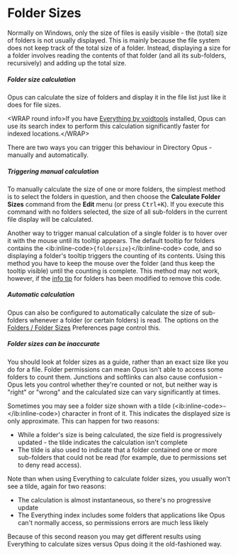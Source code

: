 # Folder Sizes

Normally on Windows, only the size of files is easily visible - the (total) size of folders is not usually displayed. This is mainly because the file system does not keep track of the total size of a folder. Instead, displaying a size for a folder involves reading the contents of that folder (and all its sub-folders, recursively) and adding up the total size.

##### Folder size calculation

Opus can calculate the size of folders and display it in the file list just like it does for file sizes.

\<WRAP round info\>If you have [Everything by voidtools](https://voidtools.com) installed, Opus can use its search index to perform this calculation significantly faster for indexed locations.\</WRAP\>

There are two ways you can trigger this behaviour in Directory Opus - manually and automatically.

##### Triggering manual calculation

To manually calculate the size of one or more folders, the simplest method is to select the folders in question, and then choose the **Calculate Folder Sizes** command from the **Edit** menu (or press <kbd>Ctrl+K</kbd>). If you execute this command with no folders selected, the size of all sub-folders in the current file display will be calculated.

Another way to trigger manual calculation of a single folder is to hover over it with the mouse until its tooltip appears. The default tooltip for folders contains the \<ib:inline-code\>`{foldersize}`\</ib:inline-code\> code, and so displaying a folder's tooltip triggers the counting of its contents. Using this method you have to keep the mouse over the folder (and thus keep the tooltip visible) until the counting is complete. This method may not work, however, if the [info tip](/Manual/file_types/filetype_editor/info_tip.md) for folders has been modified to remove this code.

##### Automatic calculation

Opus can also be configured to automatically calculate the size of sub-folders whenever a folder (or certain folders) is read. The options on the [Folders / Folder Sizes](/Manual/preferences/preferences_categories/folders/folder_sizes/RAEDME.md) Preferences page control this.

##### Folder sizes can be inaccurate

You should look at folder sizes as a guide, rather than an exact size like you do for a file. Folder permissions can mean Opus isn't able to access some folders to count them. Junctions and softlinks can also cause confusion - Opus lets you control whether they're counted or not, but neither way is "right" or "wrong" and the calculated size can vary significantly at times.

Sometimes you may see a folder size shown with a tilde (\<ib:inline-code\>`~`\</ib:inline-code\>) character in front of it. This indicates the displayed size is only approximate. This can happen for two reasons:

- While a folder's size is being calculated, the size field is progressively updated - the tilde indicates the calculation isn't complete
- The tilde is also used to indicate that a folder contained one or more sub-folders that could not be read (for example, due to permissions set to deny read access).

Note than when using Everything to calculate folder sizes, you usually won't see a tilde, again for two reasons:

- The calculation is almost instantaneous, so there's no progressive update
- The Everything index includes some folders that applications like Opus can't normally access, so permissions errors are much less likely

Because of this second reason you may get different results using Everything to calculate sizes versus Opus doing it the old-fashioned way.
